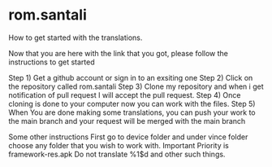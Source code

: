 # rom.santali

How to get started with the translations.

Now that you are here with the link that you got, please follow the instructions to get started

Step 1) Get a github account or sign in to an exsiting one
Step 2) Click on the repository called rom.santali
Step 3) Clone my repository and when i get notification of pull request I will accept the pull request.
Step 4) Once cloning is done to your computer now you can work with the files.
Step 5) When You are done making some translations, you can push your work to the main branch and your request will be merged with the main branch

Some other instructions
First go to device folder and under vince folder choose any folder that you wish to work with. 
Important Priority is framework-res.apk
Do not translate %1$d and other such things.
